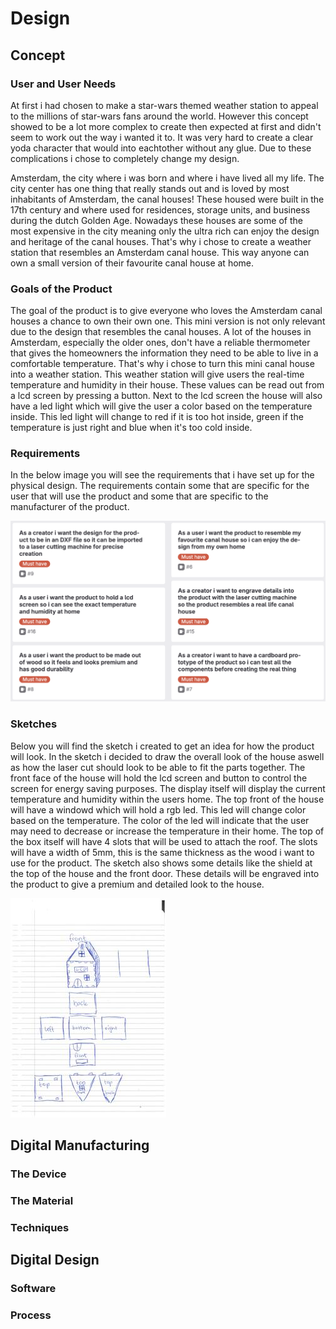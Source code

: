 # Design

## Concept

### User and User Needs

At first i had chosen to make a star-wars themed weather station to appeal to the millions of star-wars fans around the world. However this concept showed to be a lot more complex to create then expected at first and didn't seem to work out the way i wanted it to. It was very hard to create a clear yoda character that would into eachtother without any glue. Due to these complications i chose to completely change my design.

Amsterdam, the city where i was born and where i have lived all my life. The city center has one thing that really stands out and is loved by most inhabitants of Amsterdam, the canal houses! These housed were built in the 17th century and where used for residences, storage units, and business during the dutch Golden Age. Nowadays these houses are some of the most expensive in the city meaning only the ultra rich can enjoy the design and heritage of the canal houses.
That's why i chose to create a weather station that resembles an Amsterdam canal house. This way anyone can own a small version of their favourite canal house at home.

### Goals of the Product

The goal of the product is to give everyone who loves the Amsterdam canal houses a chance to own their own one. This mini version is not only relevant due to the design that resembles the canal houses. A lot of the houses in Amsterdam, especially the older ones, don't have a reliable thermometer that gives the homeowners the information they need to be able to live in a comfortable temperature. That's why i chose to turn this mini canal house into a weather station. This weather station will give users the real-time temperature and humidity in their house. These values can be read out from a lcd screen by pressing a button. Next to the lcd screen the house will also have a led light which will give the user a color based on the temperature inside. This led light will change to red if it is too hot inside, green if the temperature is just right and blue when it's too cold inside.

### Requirements

In the below image you will see the requirements that i have set up for the physical design. The requirements contain some that are specific for the user that will use the product and some that are specific to the manufacturer of the product.

![Requirements Board Physical Design](../assets/Requirements_phyisical.png)

### Sketches

Below you will find the sketch i created to get an idea for how the product will look. In the sketch i decided to draw the overall look of the house aswell as how the laser cut should look to be able to fit the parts together. The front face of the house will hold the lcd screen and button to control the screen for energy saving purposes. The display itself will display the current temperature and humidity within the users home. The top front of the house will have a windowd which will hold a rgb led. This led will change color based on the temperature. The color of the led will indicate that the user may need to decrease or increase the temperature in their home. The top of the box itself will have 4 slots that will be used to attach the roof. The slots will have a width of 5mm, this is the same thickness as the wood i want to use for the product. The sketch also shows some details like the shield at the top of the house and the front door. These details will be engraved into the product to give a premium and detailed look to the house. 

![Canal House Sketch](../assets/Canal_House_Sketch.jpg)

## Digital Manufacturing

### The Device



### The Material

### Techniques

## Digital Design

### Software

### Process